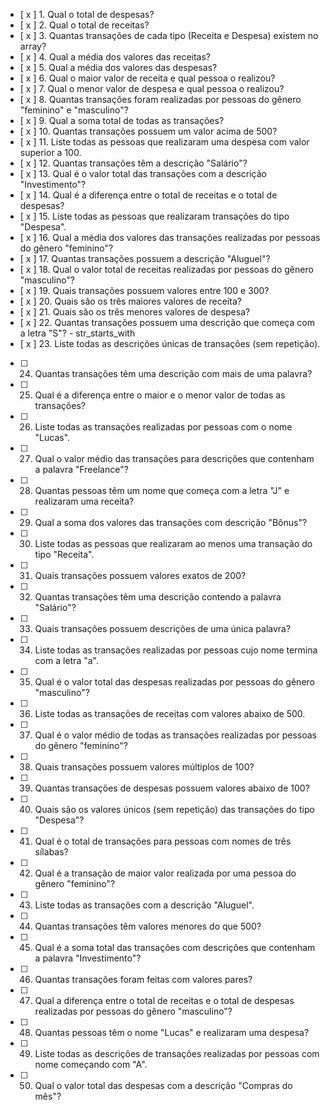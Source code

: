 - [ x ] 1. Qual o total de despesas?
- [ x ] 2. Qual o total de receitas?
- [ x ] 3. Quantas transações de cada tipo (Receita e Despesa) existem no array?
- [ x ] 4. Qual a média dos valores das receitas?
- [ x ] 5. Qual a média dos valores das despesas?
- [ x ] 6. Qual o maior valor de receita e qual pessoa o realizou?
- [ x ] 7. Qual o menor valor de despesa e qual pessoa o realizou?
- [ x ] 8. Quantas transações foram realizadas por pessoas do gênero "feminino" e "masculino"?
- [ x ] 9. Qual a soma total de todas as transações?
- [ x ] 10. Quantas transações possuem um valor acima de 500?
- [ x ] 11. Liste todas as pessoas que realizaram uma despesa com valor superior a 100.
- [ x ] 12. Quantas transações têm a descrição "Salário"?
- [ x ] 13. Qual é o valor total das transações com a descrição "Investimento"?
- [ x ] 14. Qual é a diferença entre o total de receitas e o total de despesas?
- [ x ] 15. Liste todas as pessoas que realizaram transações do tipo "Despesa".
- [ x ] 16. Qual a média dos valores das transações realizadas por pessoas do gênero "feminino"?
- [ x ] 17. Quantas transações possuem a descrição "Aluguel"?
- [ x ] 18. Qual o valor total de receitas realizadas por pessoas do gênero "masculino"?
- [ x ] 19. Quais transações possuem valores entre 100 e 300?
- [ x ] 20. Quais são os três maiores valores de receita?
- [ x ] 21. Quais são os três menores valores de despesa?
- [ x ] 22. Quantas transações possuem uma descrição que começa com a letra "S"?  - str_starts_with
- [ x ] 23. Liste todas as descrições únicas de transações (sem repetição).
- [  ] 24. Quantas transações têm uma descrição com mais de uma palavra?
- [ ] 25. Qual é a diferença entre o maior e o menor valor de todas as transações?
- [ ] 26. Liste todas as transações realizadas por pessoas com o nome "Lucas".
- [ ] 27. Qual o valor médio das transações para descrições que contenham a palavra "Freelance"?
- [ ] 28. Quantas pessoas têm um nome que começa com a letra "J" e realizaram uma receita?
- [ ] 29. Qual a soma dos valores das transações com descrição "Bônus"?
- [ ] 30. Liste todas as pessoas que realizaram ao menos uma transação do tipo "Receita".
- [ ] 31. Quais transações possuem valores exatos de 200?
- [ ] 32. Quantas transações têm uma descrição contendo a palavra "Salário"?
- [ ] 33. Quais transações possuem descrições de uma única palavra?
- [ ] 34. Liste todas as transações realizadas por pessoas cujo nome termina com a letra "a".
- [ ] 35. Qual é o valor total das despesas realizadas por pessoas do gênero "masculino"?
- [ ] 36. Liste todas as transações de receitas com valores abaixo de 500.
- [ ] 37. Qual é o valor médio de todas as transações realizadas por pessoas do gênero "feminino"?
- [ ] 38. Quais transações possuem valores múltiplos de 100?
- [ ] 39. Quantas transações de despesas possuem valores abaixo de 100?
- [ ] 40. Quais são os valores únicos (sem repetição) das transações do tipo "Despesa"?
- [ ] 41. Qual é o total de transações para pessoas com nomes de três sílabas?
- [ ] 42. Qual é a transação de maior valor realizada por uma pessoa do gênero "feminino"?
- [ ] 43. Liste todas as transações com a descrição "Aluguel".
- [ ] 44. Quantas transações têm valores menores do que 500?
- [ ] 45. Qual é a soma total das transações com descrições que contenham a palavra "Investimento"?
- [ ] 46. Quantas transações foram feitas com valores pares?
- [ ] 47. Qual a diferença entre o total de receitas e o total de despesas realizadas por pessoas do gênero "masculino"?
- [ ] 48. Quantas pessoas têm o nome "Lucas" e realizaram uma despesa?
- [ ] 49. Liste todas as descrições de transações realizadas por pessoas com nome começando com "A".
- [ ] 50. Qual o valor total das despesas com a descrição "Compras do mês"?